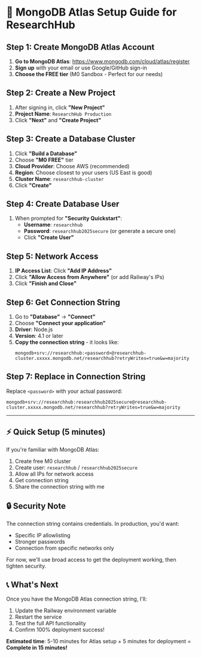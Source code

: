 # 🚀 MongoDB Atlas Setup Guide for ResearchHub

## Step 1: Create MongoDB Atlas Account

1. **Go to MongoDB Atlas**: https://www.mongodb.com/cloud/atlas/register
2. **Sign up** with your email or use Google/GitHub sign-in
3. **Choose the FREE tier** (M0 Sandbox - Perfect for our needs)

## Step 2: Create a New Project

1. After signing in, click **"New Project"**
2. **Project Name**: `ResearchHub Production`
3. Click **"Next"** and **"Create Project"**

## Step 3: Create a Database Cluster

1. Click **"Build a Database"**
2. Choose **"M0 FREE"** tier
3. **Cloud Provider**: Choose AWS (recommended)
4. **Region**: Choose closest to your users (US East is good)
5. **Cluster Name**: `researchhub-cluster`
6. Click **"Create"**

## Step 4: Create Database User

1. When prompted for **"Security Quickstart"**:
   - **Username**: `researchhub`
   - **Password**: `researchhub2025secure` (or generate a secure one)
   - Click **"Create User"**

## Step 5: Network Access

1. **IP Access List**: Click **"Add IP Address"**
2. Click **"Allow Access from Anywhere"** (or add Railway's IPs)
3. Click **"Finish and Close"**

## Step 6: Get Connection String

1. Go to **"Database"** → **"Connect"**
2. Choose **"Connect your application"**
3. **Driver**: Node.js
4. **Version**: 4.1 or later
5. **Copy the connection string** - it looks like:
   ```
   mongodb+srv://researchhub:<password>@researchhub-cluster.xxxxx.mongodb.net/researchhub?retryWrites=true&w=majority
   ```

## Step 7: Replace <password> in Connection String

Replace `<password>` with your actual password:
```
mongodb+srv://researchhub:researchhub2025secure@researchhub-cluster.xxxxx.mongodb.net/researchhub?retryWrites=true&w=majority
```

---

## ⚡ Quick Setup (5 minutes)

If you're familiar with MongoDB Atlas:
1. Create free M0 cluster
2. Create user: `researchhub` / `researchhub2025secure`
3. Allow all IPs for network access
4. Get connection string
5. Share the connection string with me

## 🔒 Security Note

The connection string contains credentials. In production, you'd want:
- Specific IP allowlisting
- Stronger passwords
- Connection from specific networks only

For now, we'll use broad access to get the deployment working, then tighten security.

## 📞 What's Next

Once you have the MongoDB Atlas connection string, I'll:
1. Update the Railway environment variable
2. Restart the service
3. Test the full API functionality
4. Confirm 100% deployment success!

**Estimated time**: 5-10 minutes for Atlas setup + 5 minutes for deployment = **Complete in 15 minutes!**
